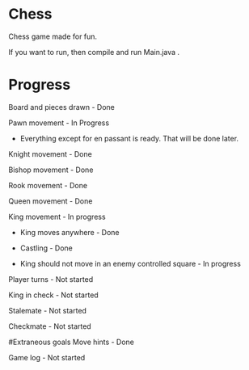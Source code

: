# Chess
Chess game made for fun.

If you want to run, then compile and run Main.java .

# Progress
Board and pieces drawn - Done

Pawn movement - In Progress

- Everything except for en passant is ready. That will be done later.
    
Knight movement - Done

Bishop movement - Done

Rook movement - Done

Queen movement - Done

King movement - In progress

- King moves anywhere - Done

- Castling - Done

- King should not move in an enemy controlled square - In progress 

Player turns - Not started

King in check - Not started

Stalemate - Not started

Checkmate - Not started

#Extraneous goals
Move hints - Done

Game log - Not started
